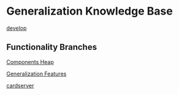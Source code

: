 # Generalization Knowledge Base

[develop](https://github.com/raugustyn/KnowledgeBase/tree/develop)

## Functionality Branches
[Components Heap](https://github.com/raugustyn/KnowledgeBase/tree/componentsheap)

[Generalization Features](https://github.com/raugustyn/KnowledgeBase/tree/generalizationfeatures)

[cardserver](https://github.com/raugustyn/KnowledgeBase/tree/cardserver)
